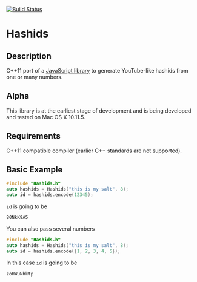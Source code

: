 [![Build Status](https://travis-ci.org/msolomatin/hashids.cpp.svg?branch=master)](https://travis-ci.org/msolomatin/hashids.cpp)

# Hashids

## Description
C++11 port of a [JavaScript library](http://hashids.org/javascript/) to generate YouTube-like hashids from one or many numbers.

## Alpha
This library is at the earliest stage of development and is being developed and tested on Mac OS X 10.11.5.

## Requirements
C++11 compatible compiler (earlier C++ standards are not supported).

## Basic Example

```C++
#include "Hashids.h"
auto hashids = Hashids("this is my salt", 8);
auto id = hashids.encode(12345);
```
```id``` is going to be
```
B0NkK9A5
```

You can also pass several numbers
```C++
#include "Hashids.h"
auto hashids = Hashids("this is my salt", 8);
auto id = hashids.encode({1, 2, 3, 4, 5});
```
In this case ```id``` is going to be
```
zoHWuNhktp
```
